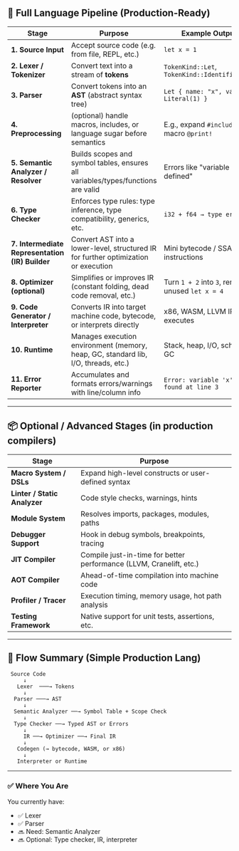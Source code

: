 ## 🧱 Full Language Pipeline (Production-Ready)

| **Stage**                                       | **Purpose**                                                                         | **Example Outputs**                              |
| ----------------------------------------------- | ----------------------------------------------------------------------------------- | ------------------------------------------------ |
| **1. Source Input**                             | Accept source code (e.g. from file, REPL, etc.)                                     | `let x = 1`                                      |
| **2. Lexer / Tokenizer**                        | Convert text into a stream of **tokens**                                            | `TokenKind::Let`, `TokenKind::Identifier("x")`   |
| **3. Parser**                                   | Convert tokens into an **AST** (abstract syntax tree)                               | `Let { name: "x", value: Literal(1) }`           |
| **4. Preprocessing**                            | (optional) handle macros, includes, or language sugar before semantics              | E.g., expand `#include`, macro `@print!`         |
| **5. Semantic Analyzer / Resolver**             | Builds scopes and symbol tables, ensures all variables/types/functions are valid    | Errors like "variable not defined"               |
| **6. Type Checker**                             | Enforces type rules: type inference, type compatibility, generics, etc.             | `i32 + f64 → type error`                         |
| **7. Intermediate Representation (IR) Builder** | Convert AST into a lower-level, structured IR for further optimization or execution | Mini bytecode / SSA / stack instructions         |
| **8. Optimizer (optional)**                     | Simplifies or improves IR (constant folding, dead code removal, etc.)               | Turn `1 + 2` into `3`, remove unused `let x = 4` |
| **9. Code Generator / Interpreter**             | Converts IR into target machine code, bytecode, or interprets directly              | x86, WASM, LLVM IR, or executes                  |
| **10. Runtime**                                 | Manages execution environment (memory, heap, GC, standard lib, I/O, threads, etc.)  | Stack, heap, I/O, scheduler, GC                  |
| **11. Error Reporter**                          | Accumulates and formats errors/warnings with line/column info                       | `Error: variable 'x' not found at line 3`        |

---

## 📦 Optional / Advanced Stages (in production compilers)

| Stage                        | Purpose                                                             |
| ---------------------------- | ------------------------------------------------------------------- |
| **Macro System / DSLs**      | Expand high-level constructs or user-defined syntax                 |
| **Linter / Static Analyzer** | Code style checks, warnings, hints                                  |
| **Module System**            | Resolves imports, packages, modules, paths                          |
| **Debugger Support**         | Hook in debug symbols, breakpoints, tracing                         |
| **JIT Compiler**             | Compile just-in-time for better performance (LLVM, Cranelift, etc.) |
| **AOT Compiler**             | Ahead-of-time compilation into machine code                         |
| **Profiler / Tracer**        | Execution timing, memory usage, hot path analysis                   |
| **Testing Framework**        | Native support for unit tests, assertions, etc.                     |

---

## 🔄 Flow Summary (Simple Production Lang)

```plaintext
 Source Code
     ↓
   Lexer  ───→ Tokens
     ↓
  Parser ───→ AST
     ↓
  Semantic Analyzer ──→ Symbol Table + Scope Check
     ↓
  Type Checker ──→ Typed AST or Errors
     ↓
     IR ──→ Optimizer ──→ Final IR
     ↓
   Codegen (→ bytecode, WASM, or x86)
     ↓
   Interpreter or Runtime
```

---

### ✅ Where You Are

You currently have:

* ✅ Lexer
* ✅ Parser
* 🔜 Need: Semantic Analyzer
* 🔜 Optional: Type checker, IR, interpreter
